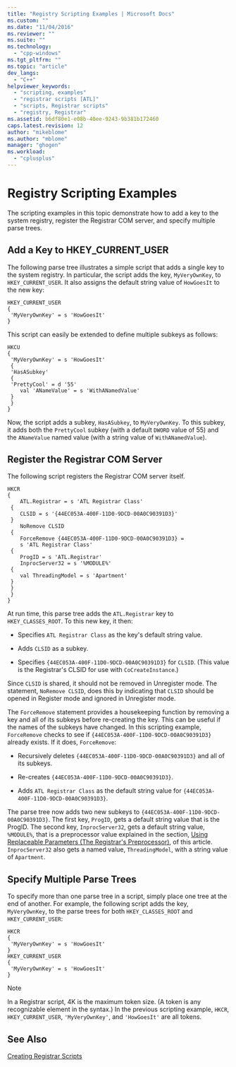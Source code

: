 ```yaml
---
title: "Registry Scripting Examples | Microsoft Docs"
ms.custom: ""
ms.date: "11/04/2016"
ms.reviewer: ""
ms.suite: ""
ms.technology: 
  - "cpp-windows"
ms.tgt_pltfrm: ""
ms.topic: "article"
dev_langs: 
  - "C++"
helpviewer_keywords: 
  - "scripting, examples"
  - "registrar scripts [ATL]"
  - "scripts, Registrar scripts"
  - "registry, Registrar"
ms.assetid: b6df80e1-e08b-40ee-9243-9b381b172460
caps.latest.revision: 12
author: "mikeblome"
ms.author: "mblome"
manager: "ghogen"
ms.workload: 
  - "cplusplus"
---
```

# Registry Scripting Examples
The scripting examples in this topic demonstrate how to add a key to the system registry, register the Registrar COM server, and specify multiple parse trees.  
  
## Add a Key to HKEY_CURRENT_USER  
 The following parse tree illustrates a simple script that adds a single key to the system registry. In particular, the script adds the key, `MyVeryOwnKey`, to `HKEY_CURRENT_USER`. It also assigns the default string value of `HowGoesIt` to the new key:  
  
```  
HKEY_CURRENT_USER  
{  
 'MyVeryOwnKey' = s 'HowGoesIt'  
}  
```  
  
 This script can easily be extended to define multiple subkeys as follows:  
  
```  
HKCU  
{  
 'MyVeryOwnKey' = s 'HowGoesIt'  
 {  
 'HasASubkey'  
 {  
 'PrettyCool' = d '55'  
    val 'ANameValue' = s 'WithANamedValue'  
 }  
 }  
}  
```  
  
 Now, the script adds a subkey, `HasASubkey`, to `MyVeryOwnKey`. To this subkey, it adds both the `PrettyCool` subkey (with a default `DWORD` value of 55) and the `ANameValue` named value (with a string value of `WithANamedValue`).  
  
##  <a name="_atl_register_the_registrar_com_server"></a> Register the Registrar COM Server  
 The following script registers the Registrar COM server itself.  
  
```  
HKCR  
{  
    ATL.Registrar = s 'ATL Registrar Class'  
 {  
    CLSID = s '{44EC053A-400F-11D0-9DCD-00A0C90391D3}'  
 }  
    NoRemove CLSID  
 {  
    ForceRemove {44EC053A-400F-11D0-9DCD-00A0C90391D3} = 
    s 'ATL Registrar Class'  
 {  
    ProgID = s 'ATL.Registrar'  
    InprocServer32 = s '%MODULE%'  
 {  
    val ThreadingModel = s 'Apartment'  
 }  
 }  
 }  
}  
```  
  
 At run time, this parse tree adds the `ATL.Registrar` key to `HKEY_CLASSES_ROOT`. To this new key, it then:  
  
-   Specifies `ATL Registrar Class` as the key's default string value.  
  
-   Adds `CLSID` as a subkey.  
  
-   Specifies `{44EC053A-400F-11D0-9DCD-00A0C90391D3}` for `CLSID`. (This value is the Registrar's CLSID for use with `CoCreateInstance`.)  
  
 Since `CLSID` is shared, it should not be removed in Unregister mode. The statement, `NoRemove CLSID`, does this by indicating that `CLSID` should be opened in Register mode and ignored in Unregister mode.  
  
 The `ForceRemove` statement provides a housekeeping function by removing a key and all of its subkeys before re-creating the key. This can be useful if the names of the subkeys have changed. In this scripting example, `ForceRemove` checks to see if `{44EC053A-400F-11D0-9DCD-00A0C90391D3}` already exists. If it does, `ForceRemove`:  
  
-   Recursively deletes `{44EC053A-400F-11D0-9DCD-00A0C90391D3}` and all of its subkeys.  
  
-   Re-creates `{44EC053A-400F-11D0-9DCD-00A0C90391D3}`.  
  
-   Adds `ATL Registrar Class` as the default string value for `{44EC053A-400F-11D0-9DCD-00A0C90391D3}`.  
  
 The parse tree now adds two new subkeys to `{44EC053A-400F-11D0-9DCD-00A0C90391D3}`. The first key, `ProgID`, gets a default string value that is the ProgID. The second key, `InprocServer32`, gets a default string value, `%MODULE%`, that is a preprocessor value explained in the section, [Using Replaceable Parameters (The Registrar's Preprocessor)](../atl/using-replaceable-parameters-the-registrar-s-preprocessor.md), of this article. `InprocServer32` also gets a named value, `ThreadingModel`, with a string value of `Apartment`.  
  
## Specify Multiple Parse Trees  
 To specify more than one parse tree in a script, simply place one tree at the end of another. For example, the following script adds the key, `MyVeryOwnKey`, to the parse trees for both `HKEY_CLASSES_ROOT` and `HKEY_CURRENT_USER`:  
  
```  
HKCR  
{  
 'MyVeryOwnKey' = s 'HowGoesIt'  
}  
HKEY_CURRENT_USER  
{  
 'MyVeryOwnKey' = s 'HowGoesIt'  
}  
```  
  
> [!NOTE]
>  In a Registrar script, 4K is the maximum token size. (A token is any recognizable element in the syntax.) In the previous scripting example, `HKCR`, `HKEY_CURRENT_USER`, `'MyVeryOwnKey'`, and `'HowGoesIt'` are all tokens.  
  
## See Also  
 [Creating Registrar Scripts](../atl/creating-registrar-scripts.md)

